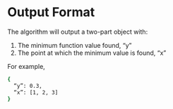 # Output Format
The algorithm will output a two-part object with:

1. The minimum function value found, “y”
2. The point at which the minimum value is found, “x”

For example,
```bash
{
  “y”: 0.3,
  “x”: [1, 2, 3]
}
```